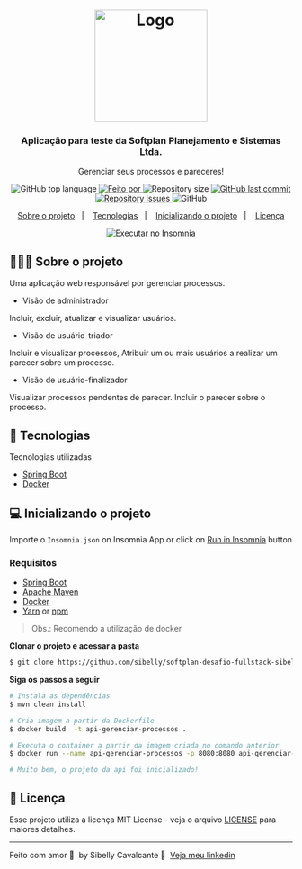 <h1 align="center">
  <img alt="Logo" src="https://www.softplan.com.br/wp-content/themes/softplan-2019/imagens/logo_versao_positiva.svg" width="200px">
</h1>

<h3 align="center">
  Aplicação para teste da Softplan Planejamento e Sistemas Ltda.
</h3>

<p align="center">Gerenciar seus processos e pareceres!</p>

<p align="center">
  <img alt="GitHub top language" src="https://img.shields.io/github/languages/top/sibelly/softplan-desafio-fullstack-sibelly-cavalcante?color=%23FF9000">

  <a href="https://www.linkedin.com/in/sibelly/" target="_blank" rel="noopener noreferrer">
    <img alt="Feito por" src="https://img.shields.io/badge/made%20by-sibelly%20cavalcante-%23FF9000">
  </a>

  <img alt="Repository size" src="https://img.shields.io/github/repo-size/sibelly/softplan-desafio-fullstack-sibelly-cavalcante?color=%23FF9000">

  <a href="https://github.com/sibelly/softplan-desafio-fullstack-sibelly-cavalcante/commits/master">
    <img alt="GitHub last commit" src="https://img.shields.io/github/last-commit/sibelly/softplan-desafio-fullstack-sibelly-cavalcante?color=%23FF9000">
  </a>

  <a href="https://github.com/sibelly/softplan-desafio-fullstack-sibelly-cavalcante/issues">
    <img alt="Repository issues" src="https://img.shields.io/github/issues/sibelly/softplan-desafio-fullstack-sibelly-cavalcante?color=%23FF9000">
  </a>

  <img alt="GitHub" src="https://img.shields.io/github/license/sibelly/softplan-desafio-fullstack-sibelly-cavalcante?color=%23FF9000">
</p>

<p align="center">
  <a href="#%EF%B8%8F-sobre-o-projeto">Sobre o projeto</a>&nbsp;&nbsp;&nbsp;|&nbsp;&nbsp;&nbsp;
  <a href="#-tecnologias">Tecnologias</a>&nbsp;&nbsp;&nbsp;|&nbsp;&nbsp;&nbsp;
  <a href="#-inicializando-o-projeto">Inicializando o projeto</a>&nbsp;&nbsp;&nbsp;|&nbsp;&nbsp;&nbsp;
  <a href="#-licenca">Licença</a>
</p>

<p id="insomniaButton" 
align="center">
  <a href="https://insomnia.rest/run/?label=ApiGerenciarProcessos%20-%20sibelly&uri=https://github.com/sibelly/softplan-desafio-fullstack-sibelly-cavalcante/blob/master/Insomnia.json" target="_blank"><img src="https://insomnia.rest/images/run.svg" alt="Executar no Insomnia"></a>
</p>

## 💇🏻‍♂️ Sobre o projeto

Uma aplicação web responsável por gerenciar processos.

- Visão de administrador

Incluir, excluir, atualizar e visualizar usuários.

- Visão de usuário-triador

Incluir e visualizar processos,
Atribuir um ou mais usuários a realizar um parecer sobre um processo.

- Visão de usuário-finalizador

Visualizar processos pendentes de parecer.
Incluir o parecer sobre o processo.


## 🚀 Tecnologias

Tecnologias utilizadas

- [Spring Boot](https://spring.io/projects/spring-boot)
- [Docker](https://www.docker.com/)

## 💻 Inicializando o projeto

Importe o `Insomnia.json` on Insomnia App or click on [Run in Insomnia](#insomniaButton) button

### Requisitos

- [Spring Boot](https://spring.io/projects/spring-boot)
- [Apache Maven](https://maven.apache.org/)
- [Docker](https://www.docker.com/)
- [Yarn](https://classic.yarnpkg.com/) or [npm](https://www.npmjs.com/)

> Obs.: Recomendo a utilização de docker

**Clonar o projeto e acessar a pasta**

```bash
$ git clone https://github.com/sibelly/softplan-desafio-fullstack-sibelly-cavalcante.git && cd api-gerenciar-projetos
```

**Siga os passos a seguir**

```bash
# Instala as dependências
$ mvn clean install

# Cria imagem a partir da Dockerfile
$ docker build  -t api-gerenciar-processos . 

# Executa o container a partir da imagem criada no comando anterior
$ docker run --name api-gerenciar-processos -p 8080:8080 api-gerenciar-processos

# Muito bem, o projeto da api foi inicializado!
```
## 📝 Licença

Esse projeto utiliza a licença MIT License - veja o arquivo [LICENSE](LICENSE) para maiores detalhes.

---

Feito com amor 💜 &nbsp;by Sibelly Cavalcante 👋 &nbsp;[Veja meu linkedin](https://www.linkedin.com/in/sibelly-cavalcante/)